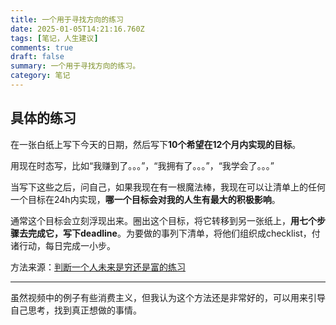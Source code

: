 ```yaml
---
title: 一个用于寻找方向的练习
date: 2025-01-05T14:21:16.760Z
tags: [笔记，人生建议]
comments: true
draft: false
summary: 一个用于寻找方向的练习。
category: 笔记
---
```


## 具体的练习

在一张白纸上写下今天的日期，然后写下**10个希望在12个月内实现的目标**。

用现在时态写，比如“我赚到了。。。”，“我拥有了。。。”，“我学会了。。。”

当写下这些之后，问自己，如果我现在有一根魔法棒，我现在可以让清单上的任何一个目标在24h内实现，**哪一个目标会对我的人生有最大的积极影响**。

通常这个目标会立刻浮现出来。圈出这个目标，将它转移到另一张纸上，**用七个步骤去完成它，写下deadline**。为要做的事列下清单，将他们组织成checklist，付诸行动，每日完成一小步。

方法来源：[判断一个人未来是穷还是富的练习](https://www.bilibili.com/video/BV1is6KYHEKL/?spm_id_from=333.1387.favlist.content.click&vd_source=50b7fbaac8495676da2c0ff3d4eb7885)

---

虽然视频中的例子有些消费主义，但我认为这个方法还是非常好的，可以用来引导自己思考，找到真正想做的事情。
